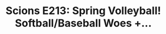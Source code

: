 ---
layout: post
title: "Scions E213: Spring Volleyball! Softball/Baseball Woes +..."
description: "Including a long discussion about the current malaise..."
permalink: https://www.fromtherumbleseat.com/2024/4/2/24118637/scions-e213-spring-volleyball-softball-baseball-woes-swim-ncaas-golf-tennis-georgia-tech-athletics
---